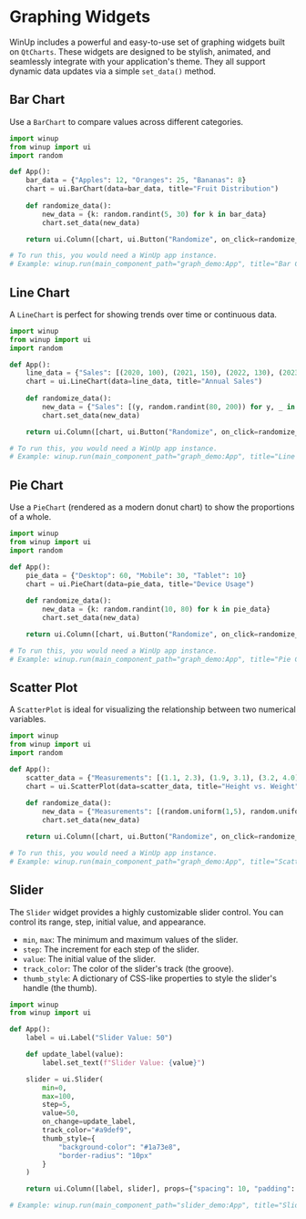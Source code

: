 # Graphing Widgets

WinUp includes a powerful and easy-to-use set of graphing widgets built on `QtCharts`. These widgets are designed to be stylish, animated, and seamlessly integrate with your application's theme. They all support dynamic data updates via a simple `set_data()` method.

## Bar Chart
Use a `BarChart` to compare values across different categories.

```python
import winup
from winup import ui
import random

def App():
    bar_data = {"Apples": 12, "Oranges": 25, "Bananas": 8}
    chart = ui.BarChart(data=bar_data, title="Fruit Distribution")
    
    def randomize_data():
        new_data = {k: random.randint(5, 30) for k in bar_data}
        chart.set_data(new_data)

    return ui.Column([chart, ui.Button("Randomize", on_click=randomize_data)])

# To run this, you would need a WinUp app instance.
# Example: winup.run(main_component_path="graph_demo:App", title="Bar Chart Demo")
```

## Line Chart
A `LineChart` is perfect for showing trends over time or continuous data.

```python
import winup
from winup import ui
import random

def App():
    line_data = {"Sales": [(2020, 100), (2021, 150), (2022, 130), (2023, 180)]}
    chart = ui.LineChart(data=line_data, title="Annual Sales")
    
    def randomize_data():
        new_data = {"Sales": [(y, random.randint(80, 200)) for y, _ in line_data["Sales"]]}
        chart.set_data(new_data)

    return ui.Column([chart, ui.Button("Randomize", on_click=randomize_data)])

# To run this, you would need a WinUp app instance.
# Example: winup.run(main_component_path="graph_demo:App", title="Line Chart Demo")
```

## Pie Chart
Use a `PieChart` (rendered as a modern donut chart) to show the proportions of a whole.

```python
import winup
from winup import ui
import random

def App():
    pie_data = {"Desktop": 60, "Mobile": 30, "Tablet": 10}
    chart = ui.PieChart(data=pie_data, title="Device Usage")
    
    def randomize_data():
        new_data = {k: random.randint(10, 80) for k in pie_data}
        chart.set_data(new_data)

    return ui.Column([chart, ui.Button("Randomize", on_click=randomize_data)])

# To run this, you would need a WinUp app instance.
# Example: winup.run(main_component_path="graph_demo:App", title="Pie Chart Demo")
```

## Scatter Plot
A `ScatterPlot` is ideal for visualizing the relationship between two numerical variables.

```python
import winup
from winup import ui
import random

def App():
    scatter_data = {"Measurements": [(1.1, 2.3), (1.9, 3.1), (3.2, 4.0), (4.5, 5.1)]}
    chart = ui.ScatterPlot(data=scatter_data, title="Height vs. Weight")
    
    def randomize_data():
        new_data = {"Measurements": [(random.uniform(1,5), random.uniform(2,6)) for _ in range(4)]}
        chart.set_data(new_data)

    return ui.Column([chart, ui.Button("Randomize", on_click=randomize_data)])

# To run this, you would need a WinUp app instance.
# Example: winup.run(main_component_path="graph_demo:App", title="Scatter Plot Demo")
```

## Slider
The `Slider` widget provides a highly customizable slider control. You can control its range, step, initial value, and appearance.

*   `min`, `max`: The minimum and maximum values of the slider.
*   `step`: The increment for each step of the slider.
*   `value`: The initial value of the slider.
*   `track_color`: The color of the slider's track (the groove).
*   `thumb_style`: A dictionary of CSS-like properties to style the slider's handle (the thumb).

```python
import winup
from winup import ui

def App():
    label = ui.Label("Slider Value: 50")

    def update_label(value):
        label.set_text(f"Slider Value: {value}")

    slider = ui.Slider(
        min=0,
        max=100,
        step=5,
        value=50,
        on_change=update_label,
        track_color="#a9def9",
        thumb_style={
            "background-color": "#1a73e8",
            "border-radius": "10px"
        }
    )

    return ui.Column([label, slider], props={"spacing": 10, "padding": "20px"})

# Example: winup.run(main_component_path="slider_demo:App", title="Slider Demo")
```